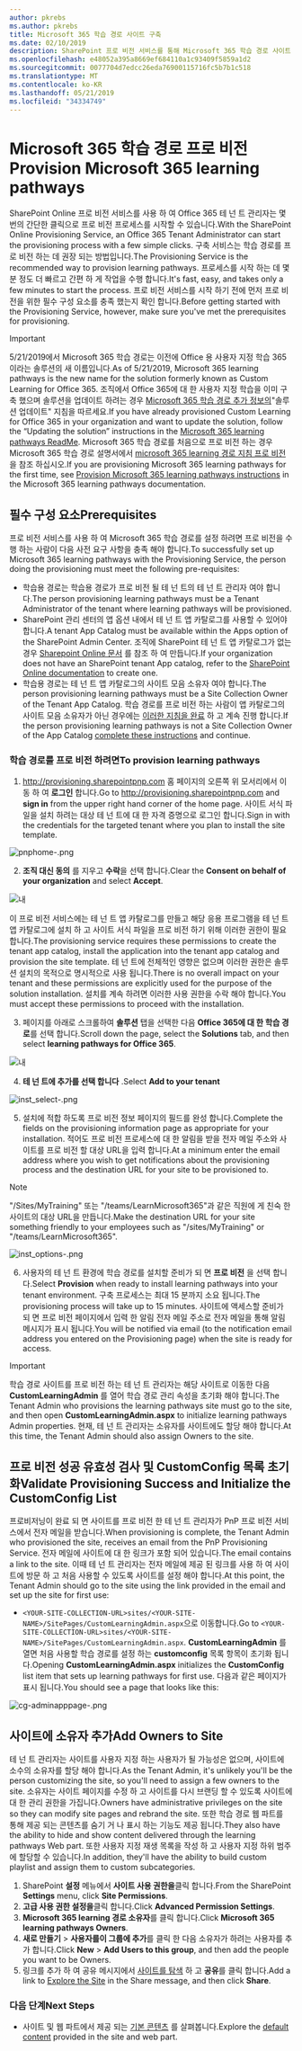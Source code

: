 ```yaml
---
author: pkrebs
ms.author: pkrebs
title: Microsoft 365 학습 경로 사이트 구축
ms.date: 02/10/2019
description: SharePoint 프로 비전 서비스를 통해 Microsoft 365 학습 경로 사이트 프로 비전
ms.openlocfilehash: e48052a395a8669ef684110a1c93409f5859a1d2
ms.sourcegitcommit: 0077704d7edcc26eda76900115716fc5b7b1c518
ms.translationtype: MT
ms.contentlocale: ko-KR
ms.lasthandoff: 05/21/2019
ms.locfileid: "34334749"
---
```

# <a name="provision-microsoft-365-learning-pathways"></a><span data-ttu-id="a0134-103">Microsoft 365 학습 경로 프로 비전</span><span class="sxs-lookup"><span data-stu-id="a0134-103">Provision Microsoft 365 learning pathways</span></span>

<span data-ttu-id="a0134-104">SharePoint Online 프로 비전 서비스를 사용 하 여 Office 365 테 넌 트 관리자는 몇 번의 간단한 클릭으로 프로 비전 프로세스를 시작할 수 있습니다.</span><span class="sxs-lookup"><span data-stu-id="a0134-104">With the SharePoint Online Provisioning Service, an Office 365 Tenant Administrator can start the provisioning process with a few simple clicks.</span></span> <span data-ttu-id="a0134-105">구축 서비스는 학습 경로를 프로 비전 하는 데 권장 되는 방법입니다.</span><span class="sxs-lookup"><span data-stu-id="a0134-105">The Provisioning Service is the recommended way to provision learning pathways.</span></span> <span data-ttu-id="a0134-106">프로세스를 시작 하는 데 몇 분 정도 더 빠르고 간편 하 게 작업을 수행 합니다.</span><span class="sxs-lookup"><span data-stu-id="a0134-106">It's fast, easy, and takes only a few minutes to start the process.</span></span> <span data-ttu-id="a0134-107">프로 비전 서비스를 시작 하기 전에 먼저 프로 비전을 위한 필수 구성 요소를 충족 했는지 확인 합니다.</span><span class="sxs-lookup"><span data-stu-id="a0134-107">Before getting started with the Provisioning Service, however, make sure you've met the prerequisites for provisioning.</span></span>

> [!IMPORTANT]
> <span data-ttu-id="a0134-108">5/21/2019에서 Microsoft 365 학습 경로는 이전에 Office 용 사용자 지정 학습 365 이라는 솔루션의 새 이름입니다.</span><span class="sxs-lookup"><span data-stu-id="a0134-108">As of 5/21/2019, Microsoft 365 learning pathways is the new name for the solution formerly known as Custom Learning for Office 365.</span></span> <span data-ttu-id="a0134-109">조직에서 Office 365에 대 한 사용자 지정 학습을 이미 구축 했으며 솔루션을 업데이트 하려는 경우 [Microsoft 365 학습 경로 추가 정보의](https://github.com/pnp/custom-learning-office-365)"솔루션 업데이트" 지침을 따르세요.</span><span class="sxs-lookup"><span data-stu-id="a0134-109">If you have already provisioned Custom Learning for Office 365 in your organization and want to update the solution, follow the “Updating the solution” instructions in the [Microsoft 365 learning pathways ReadMe](https://github.com/pnp/custom-learning-office-365).</span></span> <span data-ttu-id="a0134-110">Microsoft 365 학습 경로를 처음으로 프로 비전 하는 경우 Microsoft 365 학습 경로 설명서에서 [microsoft 365 learning 경로 지침 프로 비전]( https://docs.microsoft.com/en-us/office365/customlearning/custom_provision) 을 참조 하십시오.</span><span class="sxs-lookup"><span data-stu-id="a0134-110">If you are provisioning Microsoft 365 learning pathways for the first time, see [Provision Microsoft 365 learning pathways instructions]( https://docs.microsoft.com/en-us/office365/customlearning/custom_provision) in the Microsoft 365 learning pathways documentation.</span></span>  

## <a name="prerequisites"></a><span data-ttu-id="a0134-111">필수 구성 요소</span><span class="sxs-lookup"><span data-stu-id="a0134-111">Prerequisites</span></span>
 
<span data-ttu-id="a0134-112">프로 비전 서비스를 사용 하 여 Microsoft 365 학습 경로를 설정 하려면 프로 비전을 수행 하는 사람이 다음 사전 요구 사항을 충족 해야 합니다.</span><span class="sxs-lookup"><span data-stu-id="a0134-112">To successfully set up Microsoft 365 learning pathways with the Provisioning Service, the person doing the provisioning must meet the following pre-requisites:</span></span> 
 
- <span data-ttu-id="a0134-113">학습용 경로는 학습용 경로가 프로 비전 될 테 넌 트의 테 넌 트 관리자 여야 합니다.</span><span class="sxs-lookup"><span data-stu-id="a0134-113">The person provisioning learning pathways must be a Tenant Administrator of the tenant where learning pathways will be provisioned.</span></span>  
- <span data-ttu-id="a0134-114">SharePoint 관리 센터의 앱 옵션 내에서 테 넌 트 앱 카탈로그를 사용할 수 있어야 합니다.</span><span class="sxs-lookup"><span data-stu-id="a0134-114">A tenant App Catalog must be available within the Apps option of the SharePoint Admin Center.</span></span> <span data-ttu-id="a0134-115">조직에 SharePoint 테 넌 트 앱 카탈로그가 없는 경우 [Sharepoint Online 문서](https://docs.microsoft.com/en-us/sharepoint/use-app-catalog) 를 참조 하 여 만듭니다.</span><span class="sxs-lookup"><span data-stu-id="a0134-115">If your organization does not have an SharePoint tenant App catalog, refer to the [SharePoint Online documentation](https://docs.microsoft.com/en-us/sharepoint/use-app-catalog) to create one.</span></span>  
- <span data-ttu-id="a0134-116">학습용 경로는 테 넌 트 앱 카탈로그의 사이트 모음 소유자 여야 합니다.</span><span class="sxs-lookup"><span data-stu-id="a0134-116">The person provisioning learning pathways must be a Site Collection Owner of the Tenant App Catalog.</span></span> <span data-ttu-id="a0134-117">학습 경로를 프로 비전 하는 사람이 앱 카탈로그의 사이트 모음 소유자가 아닌 경우에는 [이러한 지침을 완료](addappadmin.md) 하 고 계속 진행 합니다.</span><span class="sxs-lookup"><span data-stu-id="a0134-117">If the person provisioning learning pathways is not a Site Collection Owner of the App Catalog [complete these instructions](addappadmin.md) and continue.</span></span> 

### <a name="to-provision-learning-pathways"></a><span data-ttu-id="a0134-118">학습 경로를 프로 비전 하려면</span><span class="sxs-lookup"><span data-stu-id="a0134-118">To provision learning pathways</span></span>

1. <span data-ttu-id="a0134-119">http://provisioning.sharepointpnp.com 홈 페이지의 오른쪽 위 모서리에서 이동 하 여 **로그인** 합니다.</span><span class="sxs-lookup"><span data-stu-id="a0134-119">Go to http://provisioning.sharepointpnp.com and **sign in** from the upper right hand corner of the home page.</span></span>  <span data-ttu-id="a0134-120">사이트 서식 파일을 설치 하려는 대상 테 넌 트에 대 한 자격 증명으로 로그인 합니다.</span><span class="sxs-lookup"><span data-stu-id="a0134-120">Sign in with the  credentials for the targeted tenant where you plan to install the site template.</span></span>

![pnphome-.png](media/inst_signin.png)

2. <span data-ttu-id="a0134-122">**조직 대신 동의** 를 지우고 **수락**을 선택 합니다.</span><span class="sxs-lookup"><span data-stu-id="a0134-122">Clear the **Consent on behalf of your organization** and select **Accept**.</span></span>

![내](media/inst_perms.png)

<span data-ttu-id="a0134-124">이 프로 비전 서비스에는 테 넌 트 앱 카탈로그를 만들고 해당 응용 프로그램을 테 넌 트 앱 카탈로그에 설치 하 고 사이트 서식 파일을 프로 비전 하기 위해 이러한 권한이 필요 합니다.</span><span class="sxs-lookup"><span data-stu-id="a0134-124">The provisioning service requires these permissions to create the tenant app catalog, install the application into the tenant app catalog and provision the site template.</span></span> <span data-ttu-id="a0134-125">테 넌 트에 전체적인 영향은 없으며 이러한 권한은 솔루션 설치의 목적으로 명시적으로 사용 됩니다.</span><span class="sxs-lookup"><span data-stu-id="a0134-125">There is no overall impact on your tenant and these permissions are explicitly used for the purpose of the solution installation.</span></span> <span data-ttu-id="a0134-126">설치를 계속 하려면 이러한 사용 권한을 수락 해야 합니다.</span><span class="sxs-lookup"><span data-stu-id="a0134-126">You must accept these permissions to proceed with the installation.</span></span>

3. <span data-ttu-id="a0134-127">페이지를 아래로 스크롤하여 **솔루션** 탭을 선택한 다음 **Office 365에 대 한 학습 경로**를 선택 합니다.</span><span class="sxs-lookup"><span data-stu-id="a0134-127">Scroll down the page, select the **Solutions** tab, and then select **learning pathways for Office 365**.</span></span> 

![내](media/inst_select.png)

4. <span data-ttu-id="a0134-129">**테 넌 트에 추가를 선택 합니다** .</span><span class="sxs-lookup"><span data-stu-id="a0134-129">Select **Add to your tenant**</span></span>

![inst_select-.png](media/inst_add.png)

5. <span data-ttu-id="a0134-131">설치에 적합 하도록 프로 비전 정보 페이지의 필드를 완성 합니다.</span><span class="sxs-lookup"><span data-stu-id="a0134-131">Complete the fields on the provisioning information page as appropriate for your installation.</span></span> <span data-ttu-id="a0134-132">적어도 프로 비전 프로세스에 대 한 알림을 받을 전자 메일 주소와 사이트를 프로 비전 할 대상 URL을 입력 합니다.</span><span class="sxs-lookup"><span data-stu-id="a0134-132">At a minimum enter the email address where you wish to get notifications about the provisioning process and the destination URL for your site to be provisioned to.</span></span>  
> [!NOTE]
> <span data-ttu-id="a0134-133">"/Sites/MyTraining" 또는 "/teams/LearnMicrosoft365"과 같은 직원에 게 친숙 한 사이트의 대상 URL을 만듭니다.</span><span class="sxs-lookup"><span data-stu-id="a0134-133">Make the destination URL for your site something friendly to your employees such as "/sites/MyTraining" or "/teams/LearnMicrosoft365".</span></span>

![inst_options-.png](media/inst_options.png)

6. <span data-ttu-id="a0134-135">사용자의 테 넌 트 환경에 학습 경로를 설치할 준비가 되 면 **프로 비전** 을 선택 합니다.</span><span class="sxs-lookup"><span data-stu-id="a0134-135">Select **Provision** when ready to install learning pathways into your tenant environment.</span></span>  <span data-ttu-id="a0134-136">구축 프로세스는 최대 15 분까지 소요 됩니다.</span><span class="sxs-lookup"><span data-stu-id="a0134-136">The provisioning process will take up to 15 minutes.</span></span> <span data-ttu-id="a0134-137">사이트에 액세스할 준비가 되 면 프로 비전 페이지에서 입력 한 알림 전자 메일 주소로 전자 메일을 통해 알림 메시지가 표시 됩니다.</span><span class="sxs-lookup"><span data-stu-id="a0134-137">You will be notified via email (to the notification email address you entered on the Provisioning page) when the site is ready for access.</span></span> 

> [!IMPORTANT]
> <span data-ttu-id="a0134-138">학습 경로 사이트를 프로 비전 하는 테 넌 트 관리자는 해당 사이트로 이동한 다음 **CustomLearningAdmin** 를 열어 학습 경로 관리 속성을 초기화 해야 합니다.</span><span class="sxs-lookup"><span data-stu-id="a0134-138">The Tenant Admin who provisions the learning pathways site must go to the site, and then open **CustomLearningAdmin.aspx** to initialize learning pathways Admin properties.</span></span> <span data-ttu-id="a0134-139">현재, 테 넌 트 관리자는 소유자를 사이트에도 할당 해야 합니다.</span><span class="sxs-lookup"><span data-stu-id="a0134-139">At this time, the Tenant Admin should also assign Owners to the site.</span></span> 

## <a name="validate-provisioning-success-and-initialize-the-customconfig-list"></a><span data-ttu-id="a0134-140">프로 비전 성공 유효성 검사 및 CustomConfig 목록 초기화</span><span class="sxs-lookup"><span data-stu-id="a0134-140">Validate Provisioning Success and Initialize the CustomConfig List</span></span>

<span data-ttu-id="a0134-141">프로비저닝이 완료 되 면 사이트를 프로 비전 한 테 넌 트 관리자가 PnP 프로 비전 서비스에서 전자 메일을 받습니다.</span><span class="sxs-lookup"><span data-stu-id="a0134-141">When provisioning is complete, the Tenant Admin who provisioned the site, receives an email from the PnP Provisioning Service.</span></span> <span data-ttu-id="a0134-142">전자 메일에 사이트에 대 한 링크가 포함 되어 있습니다.</span><span class="sxs-lookup"><span data-stu-id="a0134-142">The email contains a link to the site.</span></span> <span data-ttu-id="a0134-143">이때 테 넌 트 관리자는 전자 메일에 제공 된 링크를 사용 하 여 사이트에 방문 하 고 처음 사용할 수 있도록 사이트를 설정 해야 합니다.</span><span class="sxs-lookup"><span data-stu-id="a0134-143">At this point, the Tenant Admin should go to the site using the link provided in the email and set up the site for first use:</span></span>

- <span data-ttu-id="a0134-144">`<YOUR-SITE-COLLECTION-URL>sites/<YOUR-SITE-NAME>/SitePages/CustomLearningAdmin.aspx`으로 이동합니다.</span><span class="sxs-lookup"><span data-stu-id="a0134-144">Go to `<YOUR-SITE-COLLECTION-URL>sites/<YOUR-SITE-NAME>/SitePages/CustomLearningAdmin.aspx`.</span></span> <span data-ttu-id="a0134-145">**CustomLearningAdmin** 를 열면 처음 사용할 학습 경로를 설정 하는 **customconfig** 목록 항목이 초기화 됩니다.</span><span class="sxs-lookup"><span data-stu-id="a0134-145">Opening **CustomLearningAdmin.aspx** initializes the **CustomConfig** list item that sets up learning pathways for first use.</span></span> <span data-ttu-id="a0134-146">다음과 같은 페이지가 표시 됩니다.</span><span class="sxs-lookup"><span data-stu-id="a0134-146">You should see a page that looks like this:</span></span>

![cg-adminapppage-.png](media/cg-adminapppage.png)

## <a name="add-owners-to-site"></a><span data-ttu-id="a0134-148">사이트에 소유자 추가</span><span class="sxs-lookup"><span data-stu-id="a0134-148">Add Owners to Site</span></span>
<span data-ttu-id="a0134-149">테 넌 트 관리자는 사이트를 사용자 지정 하는 사용자가 될 가능성은 없으며, 사이트에 소수의 소유자를 할당 해야 합니다.</span><span class="sxs-lookup"><span data-stu-id="a0134-149">As the Tenant Admin, it's unlikely you'll be the person customizing the site, so you'll need to assign a few owners to the site.</span></span> <span data-ttu-id="a0134-150">소유자는 사이트 페이지를 수정 하 고 사이트를 다시 브랜딩 할 수 있도록 사이트에 대 한 관리 권한을 가집니다.</span><span class="sxs-lookup"><span data-stu-id="a0134-150">Owners have administrative privileges on the site so they can modify site pages and rebrand the site.</span></span> <span data-ttu-id="a0134-151">또한 학습 경로 웹 파트를 통해 제공 되는 콘텐츠를 숨기 거 나 표시 하는 기능도 제공 됩니다.</span><span class="sxs-lookup"><span data-stu-id="a0134-151">They also have the ability to hide and show content delivered through the learning pathways Web part.</span></span> <span data-ttu-id="a0134-152">또한 사용자 지정 재생 목록을 작성 하 고 사용자 지정 하위 범주에 할당할 수 있습니다.</span><span class="sxs-lookup"><span data-stu-id="a0134-152">In addition, they'll have the ability to build custom playlist and assign them to custom subcategories.</span></span>  

1. <span data-ttu-id="a0134-153">SharePoint **설정** 메뉴에서 **사이트 사용 권한을**클릭 합니다.</span><span class="sxs-lookup"><span data-stu-id="a0134-153">From the SharePoint **Settings** menu, click **Site Permissions**.</span></span>
2. <span data-ttu-id="a0134-154">**고급 사용 권한 설정을**클릭 합니다.</span><span class="sxs-lookup"><span data-stu-id="a0134-154">Click **Advanced Permission Settings**.</span></span>
3. <span data-ttu-id="a0134-155">**Microsoft 365 learning 경로 소유자**를 클릭 합니다.</span><span class="sxs-lookup"><span data-stu-id="a0134-155">Click **Microsoft 365 learning pathways Owners**.</span></span>
4. <span data-ttu-id="a0134-156">**새로 만들기** > **사용자를이 그룹에 추가**를 클릭 한 다음 소유자가 하려는 사용자를 추가 합니다.</span><span class="sxs-lookup"><span data-stu-id="a0134-156">Click **New** > **Add Users to this group**, and then add the people you want to be Owners.</span></span> 
5. <span data-ttu-id="a0134-157">링크를 추가 하 여 공유 메시지에서 [사이트를 탐색](custom_exploresite.md) 하 고 **공유**를 클릭 합니다.</span><span class="sxs-lookup"><span data-stu-id="a0134-157">Add a link to [Explore the Site](custom_exploresite.md) in the Share message, and then click **Share**.</span></span>

### <a name="next-steps"></a><span data-ttu-id="a0134-158">다음 단계</span><span class="sxs-lookup"><span data-stu-id="a0134-158">Next Steps</span></span>
- <span data-ttu-id="a0134-159">사이트 및 웹 파트에서 제공 되는 [기본 콘텐츠](custom_exploresite.md) 를 살펴봅니다.</span><span class="sxs-lookup"><span data-stu-id="a0134-159">Explore the [default content](custom_exploresite.md) provided in the site and web part.</span></span>
